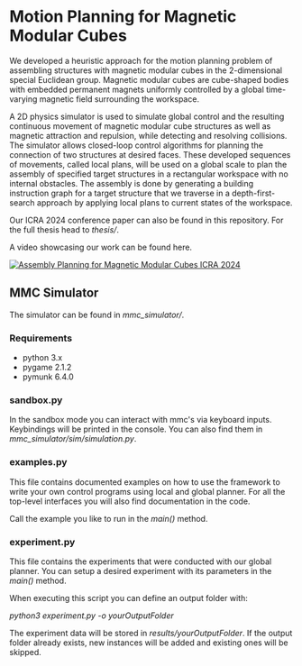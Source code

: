 # Motion Planning for Magnetic Modular Cubes

We developed a heuristic approach for the motion planning problem of assembling structures with magnetic modular cubes in the 2-dimensional special Euclidean group.
Magnetic modular cubes are cube-shaped bodies with embedded permanent magnets uniformly controlled by a global time-varying magnetic field surrounding the workspace.

A 2D physics simulator is used to simulate global control and the resulting continuous movement of magnetic modular cube structures as well as magnetic attraction and repulsion, while detecting and resolving collisions.
The simulator allows closed-loop control algorithms for planning the connection of two structures at desired faces.
These developed sequences of movements, called local plans, will be used on a global scale to plan the assembly of specified target structures in a rectangular workspace with no internal obstacles.
The assembly is done by generating a building instruction graph for a target structure that we traverse in a depth-first-search approach by applying local plans to current states of the workspace.

Our ICRA 2024 conference paper can also be found in this repository.
For the full thesis head to _thesis/_.

A video showcasing our work can be found here.

[![Assembly Planning for Magnetic Modular Cubes ICRA 2024](https://img.youtube.com/vi/eGwR_XM3KJw/0.jpg)](https://www.youtube.com/watch?v=eGwR_XM3KJw)



## MMC Simulator

The simulator can be found in _mmc_simulator/_.

### Requirements

* python 3.x
* pygame 2.1.2 
* pymunk 6.4.0


### sandbox.py

In the sandbox mode you can interact with mmc's via keyboard inputs.
Keybindings will be printed in the console. You can also find them in _mmc_simulator/sim/simulation.py_.

### examples.py

This file contains documented examples on how to use the framework to write your own control programs using local and global planner. For all the top-level interfaces you will also find documentation in the code.

Call the example you like to run in the _main()_ method.

### experiment.py

This file contains the experiments that were conducted with our global planner.
You can setup a desired experiment with its parameters in the _main()_ method.

When executing this script you can define an output folder with:

_python3 experiment.py -o yourOutputFolder_

The experiment data will be stored in _results/yourOutputFolder_.
If the output folder already exists, new instances will be added and existing ones will be skipped. 